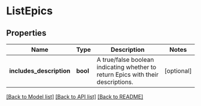 # ListEpics

## Properties
Name | Type | Description | Notes
------------ | ------------- | ------------- | -------------
**includes_description** | **bool** | A true/false boolean indicating whether to return Epics with their descriptions. | [optional] 

[[Back to Model list]](../README.md#documentation-for-models) [[Back to API list]](../README.md#documentation-for-api-endpoints) [[Back to README]](../README.md)

